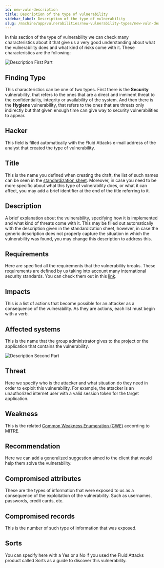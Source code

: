 ```yaml
---
id: new-vuln-description
title: Description of the type of vulnerability
sidebar_label: Description of the type of vulnerability
slug: /machine/app/vulnerabilities/new-vulnerability-types/new-vuln-description
---
```


In this section of the type of vulnerability
we can check many characteristics about it
that give us a very good understanding
about what the vulnerability does
and what kind of risks come with it.
These characteristics are the following:

![Description First Part](https://res.cloudinary.com/fluid-attacks/image/upload/v1622211888/docs/web/vulnerabilities/new-vulnerability-types/new-vuln-description/vuln-description-part1_pivhmf.webp)

## Finding Type

This characteristics can be
one of two types.
First there is the **Security** vulnerability,
that refers to the ones
that are a direct and inminent threat
to the confidentiality,
integrity or availability of the system.
And then there is the **Hygiene** vulnerability,
that refers to the ones
that are threats only indirectly
but that given enough time
can give way to security vulnerabilities to appear.

## Hacker

This field is filled automatically
with the Fluid Attacks e-mail address
of the analyst that created
the type of vulnerability.

## Title

This is the name you defined
when creating the draft,
the list of such names
can be seen in the
[standardization sheet](https://docs.google.com/spreadsheets/d/1L37WnF6enoC8Ws8vs9sr0G29qBLwbe-3ztbuopu1nvc/).
Moreover,
in case you need to be more specific
about what this type of vulnerability does,
or what it can affect,
you may add a brief identifier
at the end of the title
referring to it.

## Description

A brief explanation about the vulnerability,
specifying how it is implemented
and what kind of threats come with it.
This may be filled out automatically
with the description given in the standardization sheet,
however,
in case the generic description
does not properly capture the situation
in which the vulnerability was found,
you may change this description to address this.

## Requirements

Here are specified
all the requirements
that the vulnerability breaks.
These requirements are defined by us
taking into account
many international security standards.
You can check them out
in this [link](/criteria/requirements/).

## Impacts

This is a list of actions
that become possible for an attacker
as a consequence of the vulnerability.
As they are actions,
each list must begin with a verb.

## Affected systems

This is the name
that the group administrator
gives to the project
or the application
that contains the vulnerability.

![Description Second Part](https://res.cloudinary.com/fluid-attacks/image/upload/v1622211888/docs/web/vulnerabilities/new-vulnerability-types/new-vuln-description/vuln-description-part2_fjxkki.webp)

## Threat

Here we specify
who is the attacker
and what situation do they need
in order to exploit this vulnerability.
For example,
the attacker is an unauthorized internet user
with a valid session token
for the target application.

## Weakness

This is the related
[Common Weakness Enumeration (CWE)](https://cwe.mitre.org/data/index.html)
according to MITRE.

## Recommendation

Here we can add a generalized suggestion
aimed to the client
that would help them
solve the vulnerability.

## Compromised attributes

These are the types of information
that were exposed to us
as a consequence
of the exploitation of the vulnerability.
Such as usernames,
passwords, credit cards, etc.

## Compromised records

This is the number
of such type of information
that was exposed.

## Sorts

You can specify here
with a Yes or a No
if you used the Fluid Attacks product
called Sorts
as a guide to discover this vulnerability.
